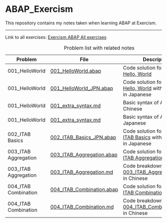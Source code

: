 # ABAP_Exercism

This repository contains my notes taken when learning ABAP at Exercism.

---
Link to all exercises:
[Exercism ABAP All exercises](https://exercism.org/tracks/abap/exercises)

<table>
  <caption>Problem list with related notes</caption>
  <thead>
    <tr>
      <th>Problem</th> <th>File</th> <th>Description</th>
    </tr>
  </thead>
  <tr>
    <td> 001_HelloWorld </td> <td><a href="https://github.com/DavidNeko/ABAP_Exercism/blob/main/001_HelloWorld.abap">001_HelloWorld.abap</a></td> <td>Code solution for <a href="https://exercism.org/tracks/abap/exercises/hello-world">Problem 1: Hello, World</a></td>
  </tr>
  <tr>
    <td> 001_HelloWorld </td> <td><a href="https://github.com/DavidNeko/ABAP_Exercism/blob/main/001_HelloWorld_JPN.abap">001_HelloWorld_JPN.abap</a></td> <td>Code solution for <a href="https://exercism.org/tracks/abap/exercises/hello-world">Problem 1: Hello, World</a> with comments in Japanese</td>
  </tr>
  <tr>
    <td> 001_HelloWorld </td> <td><a href="https://github.com/DavidNeko/ABAP_Exercism/blob/main/001_extra_syntax.md">001_extra_syntax.md</a></td> <td>Basic syntax of ABAP in Chinese</td>
  </tr>
  <tr>
    <td> 001_HelloWorld </td> <td><a href="https://github.com/DavidNeko/ABAP_Exercism/blob/main/001_extra_syntax_JPN.md">001_extra_syntax.md</a></td> <td>Basic syntax of ABAP in Japanese</td>
  </tr>
  <tr>
    <td> 002_ITAB Basics </td> <td><a href="https://github.com/DavidNeko/ABAP_Exercism/blob/main/002_ITAB_Basics_JPN.abap">002_ITAB_Basics_JPN.abap</a></td> <td>Code solution for <a href="https://exercism.org/tracks/abap/exercises/itab-basics">Problem 2: ITAB Basics</a> with comments in Japanese</td>
  </tr>
  <tr>
    <td> 003_ITAB Aggregation </td> <td><a href="https://github.com/DavidNeko/ABAP_Exercism/blob/main/003_ITAB_Aggregation.abap">003_ITAB_Aggregation.abap</a></td> <td>Code solution for <a href="https://exercism.org/tracks/abap/exercises/itab-aggregation">Problem 3: ITAB Aggregation</a></td>
  </tr>
  <tr>
    <td> 003_ITAB Aggregation </td> <td><a href="https://github.com/DavidNeko/ABAP_Exercism/blob/main/003_ITAB_Aggregation.md">003_ITAB_Aggregation.md</a></td> <td>Code breakdown for <a href="https://github.com/DavidNeko/ABAP_Exercism/blob/main/003_ITAB_Aggregation.abap">003_ITAB_Aggregation.abap</a> in Chinese</td>
  </tr>
  <tr>
    <td> 004_ITAB Combination </td> <td><a href="https://github.com/DavidNeko/ABAP_Exercism/blob/main/004_ITAB_Combination.abap">004_ITAB_Combination.abap</a></td> <td>Code solution for <a href="https://exercism.org/tracks/abap/exercises/itab-combination">Problem 4: ITAB Combination</a></td>
  </tr>
  <tr>
    <td> 004_ITAB Combination </td> <td><a href="https://github.com/DavidNeko/ABAP_Exercism/blob/main/004_ITAB_Combination.md">004_ITAB_Combination.md</a></td> <td>Code breakdown for <a href="https://github.com/DavidNeko/ABAP_Exercism/blob/main/004_ITAB_Combination.abap">004_ITAB_Combination.abap</a> in Chinese</td>
  </tr>
</table>
